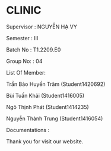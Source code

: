 CLINIC
=======================================


Supervisor : NGUYỄN HẠ VY

Semester : III

Batch No : T1.2209.E0

Group No: : 04

List Of Member:

Trần Bảo Huyền Trâm (Student1420692)

Bùi Tuấn Khải (Student1416005)

Ngô Thịnh Phát (Student1414235)

Nguyễn Thành Trung (Student1416054)

Documentations : 

Thank you for visit our website.
